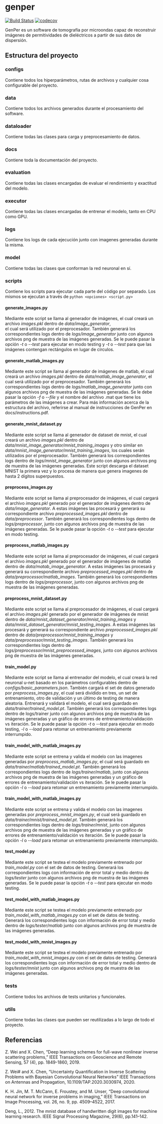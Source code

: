 # genper
[![Build Status](https://app.travis-ci.com/estanislaoledesma/genper.svg?branch=master)](https://app.travis-ci.com/estanislaoledesma/genper)
[![codecov](https://codecov.io/gh/estanislaoledesma/genper/branch/master/graph/badge.svg?token=EFvAqvxTxQ)](https://codecov.io/gh/estanislaoledesma/genper)

GenPer es un software de tomografía por microondas capaz de reconstruir imágenes de permitividades de dieléctricos a 
partir de sus datos de dispersión.

## Estructura del proyecto

### configs
Contiene todos los hiperparámetros, rutas de archivos y cualquier cosa configurable del proyecto.

### data
Contiene todos los archivos generados durante el procesamiento del software.

### dataloader
Contiene todas las clases para carga y preprocesamiento de datos.

### docs
Contiene toda la documentación del proyecto.

### evaluation
Contiene todas las clases encargadas de evaluar el rendimiento y exactitud del modelo.

### executor
Contiene todas las clases encargadas de entrenar el modelo, tanto en CPU como GPU.

### logs
Contiene los logs de cada ejecución junto con imagenes generadas durante la misma.

### model
Contiene todas las clases que conforman la red neuronal en sí.

### scripts
Contiene los scripts para ejecutar cada parte del código por separado. Los mismos se ejecutan a través de `python <opciones> <script.py>`

#### generate_images.py
Mediante este script se llama al generador de imágenes, el cual creará un archivo *images.pkl* dentro de *data/image_generator*,  
el cual será utilizado por el preprocesador. También generará los correspondientes logs dentro de *logs/image_generator* junto 
con algunos archivos png de muestra de las imágenes generadas. Se le puede pasar la opción *-t* o *--test* para ejecutar 
en modo testing y *-t* o *--test* para que las imágenes contengan rectángulos en lugar de círculos.

#### generate_matlab_images.py
Mediante este script se llama al generador de imágenes de matlab, el cual creará un archivo *images.pkl* dentro de 
*data/matlab_image_generator*, el cual será utilizado por el preprocesador. También generará los correspondientes 
logs dentro de *logs/matlab_image_generator* junto con algunos archivos png de muestra de las imágenes generadas. 
Se le debe pasar la opción *-f* o *--file* y el nombre del archivo .mat que tiene los parámetros de las imágenes 
a crear. Para más información acerca de la estructura del archivo, referirse al manual de instrucciones de GenPer 
en docs/instructions.pdf.

#### generate_mnist_dataset.py
Mediante este script se llama al generador de dataset de mnist, el cual creará un archivo *images.pkl* dentro de 
*data/mnist_image_generator/mnist_training_images* y otro similar en *data/mnist_image_generator/mnist_training_images*, 
los cuales serán utilizados por el preprocesador. También generará los correspondientes logs dentro de *logs/mnist_image_generator* 
junto con algunos archivos png de muestra de las imágenes generadas. Este script descarga el dataset MNIST la primera vez y lo 
procesa de manera que genera imagenes de hasta 2 dígitos superpuestos.

#### preprocess_images.py
Mediante este script se llama al preprocesador de imágenes, el cual cargará el archivo *images.pkl* generado por el generador 
de imágenes dentro de *data/image_generator*. A estas imágenes las procesará y generará su correspondiente archivo 
*preprocessed_images.pkl* dentro de *data/preprocessor*. También generará los correspondientes logs dentro de *logs/preprocessor*, 
junto con algunos archivos png de muestra de las imágenes generadas. Se le puede pasar la opción *-t* o *--test* para ejecutar 
en modo testing.

#### preprocess_matlab_images.py
Mediante este script se llama al preprocesador de imágenes, el cual cargará el archivo *images.pkl* generado por el generador 
de imágenes de matlab dentro de *data/matab_image_generator*. A estas imágenes las procesará y generará su correspondiente archivo 
*preprocessed_images.pkl* dentro de *data/preprocessor/matlab_images*. También generará los correspondientes logs dentro de *logs/preprocessor*, 
junto con algunos archivos png de muestra de las imágenes generadas.

#### preprocess_mnist_dataset.py
Mediante este script se llama al preprocesador de imágenes, el cual cargará el archivo *images.pkl* generado por el generador 
de imágenes de mnist dentro de *data/mnist_dataset_generator/mnist_training_images* y *data/mnist_dataset_generator/mnist_testing_images*. 
A estas imágenes las procesará y generará su correspondiente archivo *preprocessed_images.pkl* dentro de *data/preprocessor/mnist_training_images* 
y *data/preprocessor/mnist_testing_images*. También generará los correspondientes logs dentro de *logs/preprocessor/mnist_preprocessed_images*, 
junto con algunos archivos png de muestra de las imágenes generadas.

#### train_model.py
Mediante este script se llama al entrenador del modelo, el cual creará la red neuronal u-net basado en los parámetros 
configurables dentro de *configs/basic_parameters.json*. También cargará el set de datos generado por *preprocess_images.py*, 
el cual será dividido en tres, un set de entrenamiento, otro de validación y un último de testing de manera aleatoria. 
Entrenará y validará el modelo, el cual será guardado en *data/trainer/trained_model.pt*. También generará los correspondientes 
logs dentro de logs/trainer junto con algunos archivos png de muestra de las imágenes generadas y un gráfico de errores de 
entrenamiento/validación vs iteración. Se le puede pasar la opción *-t* o *--test* para ejecutar en modo testing, 
*-l* o *--load* para retomar un entrenamiento previamente interrumpido.

#### train_model_with_matlab_images.py
Mediante este script se entrena y valida el modelo con las imagenes generadas por *preprocess_matlab_images.py*, el cual será 
guardado en *data/trainer/matlab/trained_model.pt*. También generará los correspondientes logs dentro de *logs/trainer/matlab*, 
junto con algunos archivos png de muestra de las imágenes generadas y un gráfico de errores de entrenamiento/validación vs 
iteración. Se le puede pasar la opción *-l* o *--load* para retomar un entrenamiento previamente interrumpido.

#### train_model_with_matlab_images.py
Mediante este script se entrena y valida el modelo con las imagenes generadas por *preprocess_mnist_images.py*, el cual será 
guardado en *data/trainer/mnist/trained_model.pt*. También generará los correspondientes logs dentro de *logs/trainer/mnist*, 
junto con algunos archivos png de muestra de las imágenes generadas y un gráfico de errores de entrenamiento/validación vs 
iteración. Se le puede pasar la opción *-l* o *--load* para retomar un entrenamiento previamente interrumpido.

#### test_model.py
Mediante este script se testea el modelo previamente entrenado por *train_model.py* con el set de datos de testing. Generará 
los correspondientes logs con información de error total y medio dentro de *logs/tester* junto con algunos archivos png de 
muestra de las imágenes generadas. Se le puede pasar la opción *-t* o *--test* para ejecutar en modo testing.

#### test_model_with_matlab_images.py
Mediante este script se testea el modelo previamente entrenado por *train_model_with_matlab_images.py* con el set de datos de testing. 
Generará los correspondientes logs con información de error total y medio dentro de *logs/tester/matlab* junto con algunos archivos png de 
muestra de las imágenes generadas.

#### test_model_with_mnist_images.py
Mediante este script se testea el modelo previamente entrenado por *train_model_with_mnist_images.py* con el set de datos de testing. 
Generará los correspondientes logs con información de error total y medio dentro de *logs/tester/mnist* junto con algunos archivos png de 
muestra de las imágenes generadas.

### tests
Contiene todos los archivos de tests unitarios y funcionales.

### utils
Contiene todas las clases que pueden ser reutilizadas a lo largo de todo el proyecto.

## Referencias

Z. Wei and X. Chen, “Deep learning schemes for full-wave nonlinear inverse scattering problems,” IEEE Transactions on Geoscience and Remote Sensing, 57 (4), pp. 1849-1860, 2019.

Z. Wei# and X. Chen, “Uncertainty Quantification in Inverse Scattering Problems with Bayesian Convolutional Neural Networks” IEEE Transactions on Antennas and Propagation, 10.1109/TAP.2020.3030974, 2020.

K. H. Jin, M. T. McCann, E. Froustey, and M. Unser, “Deep convolutional neural network for inverse problems in imaging,” IEEE Transactions on Image Processing, vol. 26, no. 9, pp. 4509–4522, 2017.

Deng, L., 2012. The mnist database of handwritten digit images for machine learning research. IEEE Signal Processing Magazine, 29(6), pp.141–142.

